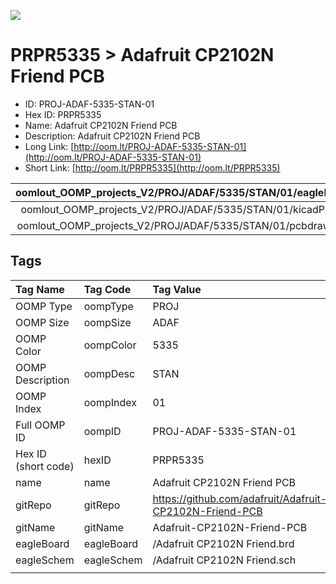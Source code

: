 


  
![][im]
# PRPR5335 > Adafruit CP2102N Friend PCB

- ID: PROJ-ADAF-5335-STAN-01
- Hex ID: PRPR5335
- Name: Adafruit CP2102N Friend PCB
- Description: Adafruit CP2102N Friend PCB
- Long Link: [http://oom.lt/PROJ-ADAF-5335-STAN-01](http://oom.lt/PROJ-ADAF-5335-STAN-01)
- Short Link: [http://oom.lt/PRPR5335](http://oom.lt/PRPR5335)
  

|oomlout_OOMP_projects_V2/PROJ/ADAF/5335/STAN/01/eagleImage.png|oomlout_OOMP_projects_V2/PROJ/ADAF/5335/STAN/01/eagleSchemImage.png|oomlout_OOMP_projects_V2/PROJ/ADAF/5335/STAN/01/kicadPcb3dFront.png|oomlout_OOMP_projects_V2/PROJ/ADAF/5335/STAN/01/kicadPcb3dBack.png|
| :---: | :---: | :---: | :---: |
|oomlout_OOMP_projects_V2/PROJ/ADAF/5335/STAN/01/kicadPcb3d.png|oomlout_OOMP_projects_V2/PROJ/ADAF/5335/STAN/01/bomBack.png|oomlout_OOMP_projects_V2/PROJ/ADAF/5335/STAN/01/bomFront.png|oomlout_OOMP_projects_V2/PROJ/ADAF/5335/STAN/01/pcbdraw.svg|
|oomlout_OOMP_projects_V2/PROJ/ADAF/5335/STAN/01/pcbdrawBack.svg||||

## Tags
  

|Tag Name|Tag Code|Tag Value|
| :--- | :--- | :--- |
|OOMP Type|oompType|PROJ|
|OOMP Size|oompSize|ADAF|
|OOMP Color|oompColor|5335|
|OOMP Description|oompDesc|STAN|
|OOMP Index|oompIndex|01|
|Full OOMP ID|oompID|PROJ-ADAF-5335-STAN-01|
|Hex ID (short code)|hexID|PRPR5335|
|name|name|Adafruit CP2102N Friend PCB|
|gitRepo|gitRepo|https://github.com/adafruit/Adafruit-CP2102N-Friend-PCB|
|gitName|gitName|Adafruit-CP2102N-Friend-PCB|
|eagleBoard|eagleBoard|/Adafruit CP2102N Friend.brd|
|eagleSchem|eagleSchem|/Adafruit CP2102N Friend.sch|
||||



[im]: PROJ/ADAF/5335/STAN/01/kicadPcb3d_450.png
